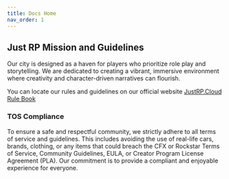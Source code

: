 ```yaml
---
title: Docs Home
nav_order: 1
---
```

## Just RP Mission and Guidelines

Our city is designed as a haven for players who prioritize role play and storytelling. We are dedicated to creating a vibrant, immersive environment where creativity and character-driven narratives can flourish.

You can locate our rules and guidelines on our official website [JustRP.Cloud Rule Book](https://justrp.cloud/rules.html) 

### TOS Compliance

To ensure a safe and respectful community, we strictly adhere to all terms of service and guidelines. This includes avoiding the use of real-life cars, brands, clothing, or any items that could breach the CFX or Rockstar Terms of Service, Community Guidelines, EULA, or Creator Program License Agreement (PLA). Our commitment is to provide a compliant and enjoyable experience for everyone.

